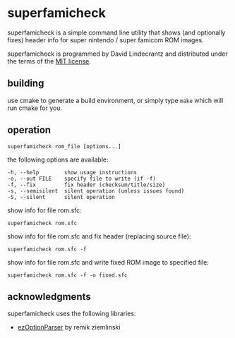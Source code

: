 # superfamicheck
superfamicheck is a simple command line utility that shows (and optionally fixes) header info for super nintendo / super famicom ROM images.

superfamicheck is programmed by David Lindecrantz and distributed under the terms of the [MIT license](./LICENSE).


## building
use cmake to generate a build environment, or simply type `make` which will run cmake for you.

## operation

	superfamicheck rom_file [options...]

the following options are available:

	-h, --help        show usage instructions
	-o, --out FILE    specify file to write (if -f)
	-f, --fix         fix header (checksum/title/size)
	-s, --semisilent  silent operation (unless issues found)
	-S, --silent      silent operation

show info for file rom.sfc:
  
	superfamicheck rom.sfc

show info for file rom.sfc and fix header (replacing source file):

	superfamicheck rom.sfc -f

show info for file rom.sfc and write fixed ROM image to specified file:

	superfamicheck rom.sfc -f -o fixed.sfc

	
## acknowledgments

superfamicheck uses the following libraries:

* [ezOptionParser](http://ezoptionparser.sourceforge.net) by remik ziemlinski
